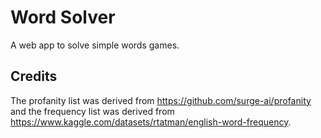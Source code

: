 Word Solver
==============

A web app to solve simple words games.

## Credits

The profanity list was derived from https://github.com/surge-ai/profanity and
the frequency list was derived from https://www.kaggle.com/datasets/rtatman/english-word-frequency.